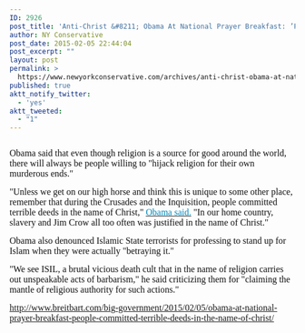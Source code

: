 ```yaml
---
ID: 2926
post_title: 'Anti-Christ &#8211; Obama At National Prayer Breakfast: ’People Committed Terrible Deeds In The Name of Christ’'
author: NY Conservative
post_date: 2015-02-05 22:44:04
post_excerpt: ""
layout: post
permalink: >
  https://www.newyorkconservative.com/archives/anti-christ-obama-at-national-prayer-breakfast-%e2%80%99people-committed-terrible-deeds-in-the-name-of-christ%e2%80%99/
published: true
aktt_notify_twitter:
  - 'yes'
aktt_tweeted:
  - "1"
---
```

<p><img src="http://www.newyorkconservative.com/wp-content/uploads/2015/02/020615_0343_AntiChristO1.jpg" alt=""/>
	</p><p><span style="color:#111111; font-family:Times New Roman; font-size:12pt">Obama said that even though religion is a source for good around the world, there will always be people willing to "hijack religion for their own murderous ends."
</span></p><p><span style="color:#111111; font-family:Times New Roman; font-size:12pt">"Unless we get on our high horse and think this is unique to some other place, remember that during the Crusades and the Inquisition, people committed terrible deeds in the name of Christ," <a href="http://www.c-span.org/video/?324188-1/2015-national-prayer-breakfast"><span style="color:#0088bb">Obama said.</span></a> "In our home country, slavery and Jim Crow all too often was justified in the name of Christ."
</span></p><p><span style="color:#111111; font-family:Times New Roman; font-size:12pt">Obama also denounced Islamic State terrorists for professing to stand up for Islam when they were actually "betraying it."
</span></p><p><span style="color:#111111; font-family:Times New Roman; font-size:12pt">"We see ISIL, a brutal vicious death cult that in the name of religion carries out unspeakable acts of barbarism," he said criticizing them for "claiming the mantle of religious authority for such actions."
</span></p><p><a href="http://www.breitbart.com/big-government/2015/02/05/obama-at-national-prayer-breakfast-people-committed-terrible-deeds-in-the-name-of-christ/"><span style="font-family:Times New Roman; font-size:12pt">http://www.breitbart.com/big-government/2015/02/05/obama-at-national-prayer-breakfast-people-committed-terrible-deeds-in-the-name-of-christ/</span></a><span style="color:#111111; font-family:Times New Roman; font-size:12pt">
		</span></p><p><span style="color:#111111; font-family:Times New Roman; font-size:12pt">
		</span> </p>
